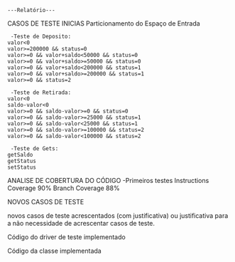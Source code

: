     ---Relatório---
CASOS DE TESTE INICIAS
    Particionamento do Espaço de Entrada

     -Teste de Deposito:
    valor<0
    valor>=200000 && status=0
    valor>=0 && valor+saldo<50000 && status=0
    valor>=0 && valor+saldo>=50000 && status=0
    valor>=0 && valor+saldo<200000 && status=1
    valor>=0 && valor+saldo>=200000 && status=1
    valor>=0 && status=2
   
     -Teste de Retirada:
    valor<0
    saldo-valor<0
    valor>=0 && saldo-valor>=0 && status=0
    valor>=0 && saldo-valor>=25000 && status=1
    valor>=0 && saldo-valor<25000 && status=1
    valor>=0 && saldo-valor>=100000 && status=2
    valor>=0 && saldo-valor<100000 && status=2

     -Teste de Gets:
    getSaldo
    getStatus
    setStatus

ANALISE DE COBERTURA DO CÓDIGO
    -Primeiros testes
        Instructions Coverage 90%
        Branch Coverage 88%

NOVOS CASOS DE TESTE

novos casos de teste acrescentados (com justificativa) ou justificativa para a não necessidade de acrescentar casos de teste.


Código do driver de teste implementado

Código da classe implementada
